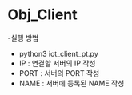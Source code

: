 # Obj_Client
-실행 방법
  - python3 iot_client_pt.py <IP> <PORT> <NAME>
  - IP : 연결할 서버의 IP 작성
  - PORT : 서버의 PORT 작성
  - NAME : 서버에 등록된 NAME 작성
